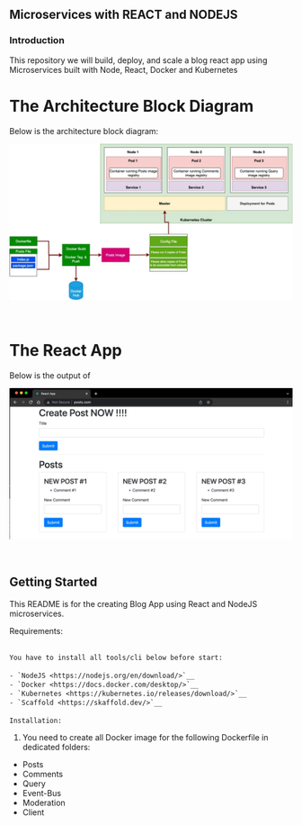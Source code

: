 ## Microservices with REACT and NODEJS

### Introduction

This repository we will build, deploy, and scale a blog react app using Microservices built with Node, React, Docker and Kubernetes

# The Architecture Block Diagram
Below is the architecture block diagram:
<br>
<p align="center"><img src="./assets/Container & Kubernetes Architecture.jpg"></p>
<br>

# The React App
Below is the output of 
<br>
<p align="center"><img src="./assets/React WebApp.jpg"></p>
<br>

Getting Started
---------------

This README is for the creating Blog App using React and NodeJS microservices.

Requirements:
~~~~~~~~~~~~

You have to install all tools/cli below before start:

- `NodeJS <https://nodejs.org/en/download/>`__
- `Docker <https://docs.docker.com/desktop/>`__
- `Kubernetes <https://kubernetes.io/releases/download/>`__
- `Scaffold <https://skaffold.dev/>`__

Installation:
~~~~~~~~~~~~
1. You need to create all Docker image for the following Dockerfile in dedicated folders:

-  Posts
-  Comments
-  Query
-  Event-Bus
-  Moderation
-  Client
